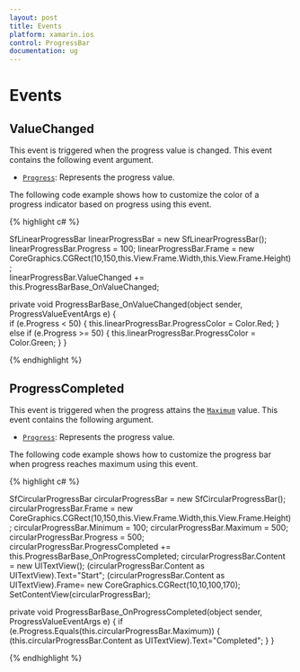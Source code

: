 ```yaml
---
layout: post
title: Events
platform: xamarin.ios
control: ProgressBar
documentation: ug
---
```


# Events

## ValueChanged

This event is triggered when the progress value is changed. This event contains the following event argument.

* [`Progress`](https://help.syncfusion.com/cr/xamarin-ios/Syncfusion.iOS.ProgressBar.ProgressValueEventArgs.html#Syncfusion_iOS_ProgressBar_ProgressValueEventArgs_Progress): Represents the progress value.

The following code example shows how to customize the color of a progress indicator based on progress using this event. 

{% highlight c# %}

SfLinearProgressBar linearProgressBar = new SfLinearProgressBar();
linearProgressBar.Progress = 100;
linearProgressBar.Frame = new CoreGraphics.CGRect(10,150,this.View.Frame.Width,this.View.Frame.Height);     
linearProgressBar.ValueChanged += this.ProgressBarBase_OnValueChanged;

private void ProgressBarBase_OnValueChanged(object sender, ProgressValueEventArgs e)
{   
    if (e.Progress < 50)
    {
        this.linearProgressBar.ProgressColor = Color.Red;
    }
    else if (e.Progress >= 50)
    {
        this.linearProgressBar.ProgressColor = Color.Green; 
    }
}

{% endhighlight %}

## ProgressCompleted

This event is triggered when the progress attains the [`Maximum`](https://help.syncfusion.com/cr/xamarin-ios/Syncfusion.iOS.ProgressBar.ProgressBarBase.html#Syncfusion_iOS_ProgressBar_ProgressBarBase_Maximum) value. This event contains the following argument.

* [`Progress`](https://help.syncfusion.com/cr/xamarin-ios/Syncfusion.iOS.ProgressBar.ProgressValueEventArgs.html#Syncfusion_iOS_ProgressBar_ProgressValueEventArgs_Progress):  Represents the progress value.

The following code example shows how to customize the progress bar when progress reaches maximum using this event. 

{% highlight c# %}

SfCircularProgressBar circularProgressBar = new SfCircularProgressBar();
circularProgressBar.Frame = new CoreGraphics.CGRect(10,150,this.View.Frame.Width,this.View.Frame.Height);
circularProgressBar.Minimum = 100;
circularProgressBar.Maximum = 500;
circularProgressBar.Progress = 500;
circularProgressBar.ProgressCompleted += this.ProgressBarBase_OnProgressCompleted;
circularProgressBar.Content = new UITextView();
(circularProgressBar.Content as UITextView).Text="Start";
(circularProgressBar.Content as UITextView).Frame= new CoreGraphics.CGRect(10,10,100,170);
SetContentView(circularProgressBar);

private void ProgressBarBase_OnProgressCompleted(object sender, ProgressValueEventArgs e)
{
    if (e.Progress.Equals(this.circularProgressBar.Maximum))
    {
       (this.circularProgressBar.Content as UITextView).Text="Completed";
    }
}

{% endhighlight %}
 
